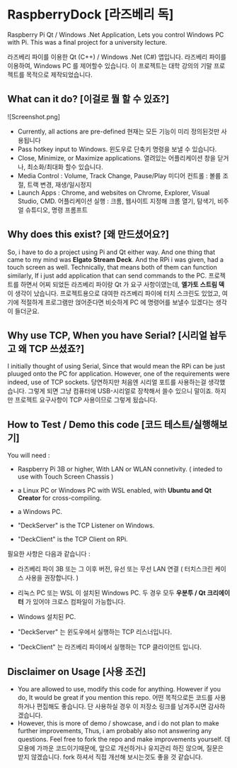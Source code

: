 # RaspberryDock [라즈베리 독]

Raspberry Pi Qt / Windows .Net Application, Lets you control Windows PC with Pi.
This was a final project for a university lecture.

라즈베리 파이를 이용한 Qt (C++) / Windows .Net (C#) 앱입니다.
라즈베리 파이를 이용하여, Windows PC 를 제어할수 있습니다.
이 프로젝트는 대학 강의의 기말 프로젝트를 목적으로 제작되었습니다.
 
## What can it do? [이걸로 뭘 할 수 있죠?]
![Screenshot.png]
- Currently, all actions are pre-defined
  현재는 모든 기능이 미리 정의된것만 사용됩니다
- Pass hotkey input to Windows.
  윈도우로 단축키 명령을 보낼 수 있습니다.
- Close, Minimize, or Maximize applications.
  열려있는 어플리케이션 창을 닫거나, 최소화/최대화 할수 있습니다.
- Media Control : Volume, Track Change, Pause/Play
  미디어 컨트롤 : 볼륨 조절, 트랙 변경, 재생/일시정지
- Launch Apps : Chrome, and websites on Chrome, Explorer, Visual Studio, CMD.
  어플리케이션 실행 : 크롬, 웹사이트 지정해 크롬 열기, 탐색기, 비주얼 슈튜디오, 명령 프롬프트

## Why does this exist? [왜 만드셨어요?]
So, i have to do a project using Pi and Qt either way. And one thing that came to my mind was **Elgato Stream Deck**.
And the RPi i was given, had a touch screen as well. Technically, that means both of them can function similarly,
If i just add application that can send commands to the PC.
프로젝트를 하면서 어찌 되었든 라즈베리 파이랑 Qt 가 요구 사항이였는데, **엘가토 스트림 덱** 이 생각이 났습니다.
프로젝트용으로 대여한 라즈베리 파이에 터치 스크린도 있었고, 여기에 적절하게 프로그램만 얹어준다면
비슷하게 PC 에 명령어를 보낼수 있겠다는 생각이 들더군요.

## Why use TCP, When you have Serial? [시리얼 놥두고 왜 TCP 쓰셨죠?]
I initially thought of using Serial, Since that would mean the RPi can be just pluuged onto the PC for application.
However, one of the requirements were indeed, use of TCP sockets.
당연하지만 처음엔 시리얼 포트를 사용하는걸 생각했습니다. 그렇게 되면 그냥 컴퓨터에 USB-시리얼로 장착해서 쓸수 있으니 말이죠.
하지만 프로젝트 요구사항이 TCP 사용이므로 그렇게 됬습니다.

## How to Test / Demo this code [코드 테스트/실행해보기]
You will need :
 - Raspberry Pi 3B or higher, With LAN or WLAN connetivity. ( inteded to use with Touch Screen Chassis )
 - a Linux PC or Windows PC with WSL enabled, with **Ubuntu and Qt Creator** for cross-compiling.
 - a Windows PC.

 - "DeckServer" is the TCP Listener on Windows.
 - "DeckClient" is the TCP Client on RPi.

필요한 사항은 다음과 같습니다 :
 - 라즈베리 파이 3B 또는 그 이후 버전, 유선 또는 무선 LAN 연결 ( 터치스크린 케이스 사용을 권장합니다. )
 - 리눅스 PC 또는 WSL 이 설치된 Windows PC. 두 경우 모두 **우분투 / Qt 크리에이터** 가 있어야 크로스 컴파일이 가능합니다.
 - Windows 설치된 PC.
 
 - "DeckServer" 는 윈도우에서 실행하는 TCP 리스너입니다.
 - "DeckClient" 는 라즈베리 파이에서 실행하는 TCP 클라이언트 입니다.

## Disclaimer on Usage [사용 조건]
 - You are allowed to use, modify this code for anything. However if you do, It would be great if you mention this repo.
   어떤 목적으로든 코드를 사용하거나 편집해도 좋습니다. 단 사용하실 경우 이 저장소 링크를 남겨주시면 감사하겠습니다.
 - However, this is more of demo / showcase, and i do not plan to make further improvements,
   Thus, i am probably also not answering any questions. Feel free to fork the repo and make improvements yourself.
   데모용에 가까운 코드이기때문에, 앞으로 개선하거나 유지관리 하진 않으며,
   질문은 받지 않겠습니다. fork 하셔서 직접 개선해 보시는것도 좋을 것 같습니다.
